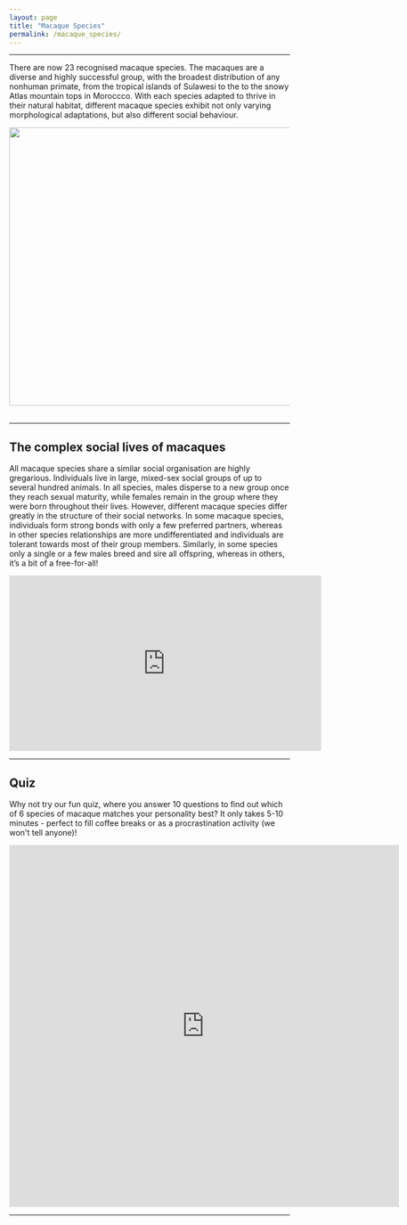 ```yaml
---
layout: page
title: "Macaque Species"
permalink: /macaque_species/
---
```

***

There are now 23 recognised macaque species. The macaques are a diverse and highly successful group, with the broadest distribution of any nonhuman primate, from the tropical islands of Sulawesi to the to the snowy Atlas mountain tops in Moroccco. With each species adapted to thrive in their natural habitat, different macaque species exhibit not only varying morphological adaptations, but also different social behaviour.

<div style="text-align:center"><img class="image" src="/assets/images/home page image compressed.png" width="700" height="500"/></div><br/>

***

## The complex social lives of macaques 

All macaque species share a similar social organisation are highly gregarious. Individuals live in large, mixed-sex social groups of up to several hundred animals. In all species, males disperse to a new group once they reach sexual maturity, while females remain in the group where they were born throughout their lives. However, different macaque species differ greatly in the structure of their social networks. In some macaque species, individuals form strong bonds with only a few preferred partners, whereas in other species relationships are more undifferentiated and individuals are tolerant towards most of their group members. Similarly, in some species only a single or a few males breed and sire all offspring, whereas in others, it’s a bit of a free-for-all! 

<iframe width="560" height="315" src="https://www.youtube.com/embed/wZ4cadzCZUI" title="YouTube video player" frameborder="0" allow="accelerometer; autoplay; clipboard-write; encrypted-media; gyroscope; picture-in-picture" allowfullscreen></iframe>

***

## Quiz
Why not try our fun quiz, where you answer 10 questions to find out which of 6 species of macaque matches your personality best? It only takes 5-10 minutes - perfect to fill coffee breaks or as a procrastination activity (we won't tell anyone)!

<iframe name="opinionstage-widget" src="https://www.opinionstage.com/api/v1/widgets/916332/iframe?em=1" data-opinionstage-iframe="d7f66ecf-5589-471c-bf90-9a6bff64304b" width="700px" height="650" scrolling="auto" style="border: none;" frameBorder="0" allow="fullscreen" webkitallowfullscreen="true" mozallowfullscreen="true" rereferrerpolicy="no-referrer-when-downgrade"></iframe>

***
